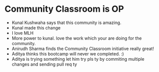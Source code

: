 # Community Classroom is OP

- Kunal Kushwaha says that this community is amazing.
- Kunal made this change
- I love MLH
- More power to kunal. love the work which your are doing for the community.
- Anirudh Sharma finds the Community Classroom initiative really great!
- Aditya thinks this bootcamp will never we completed. :)
- Aditya is trying something let him try pls ty by commiting multiple changes and sending pull req ty
